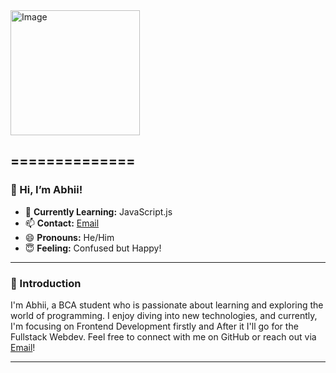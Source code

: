 <img src="https://github.com/abhii718/abhii718/assets/135432891/a0fbd8b6-f99a-4b0c-9076-09b9434aa489" alt="Image" width="207" height="200">

## ==============

### 👋 Hi, I’m Abhii!

- 🌱 **Currently Learning:** JavaScript.js
- 📫 **Contact:** [Email](mailto:abhinavsingh47639@gmail.com)
- 😄 **Pronouns:** He/Him
- 😇 **Feeling:** Confused but Happy!

---

### 🥰 Introduction

I'm Abhii, a BCA student who is passionate about learning and exploring the world of programming. I enjoy diving into new technologies, and currently, I'm focusing on Frontend Development firstly and After it I'll go for the Fullstack Webdev. Feel free to connect with me on GitHub or reach out via [Email](mailto:abhinavsingh47639@gmail.com)!

---

<!---
abhii718/abhii718 is a ✨ special ✨ repository because its `README.md` (this file) appears on your GitHub profile.
You can click the Preview link to take a look at your changes.
--->
